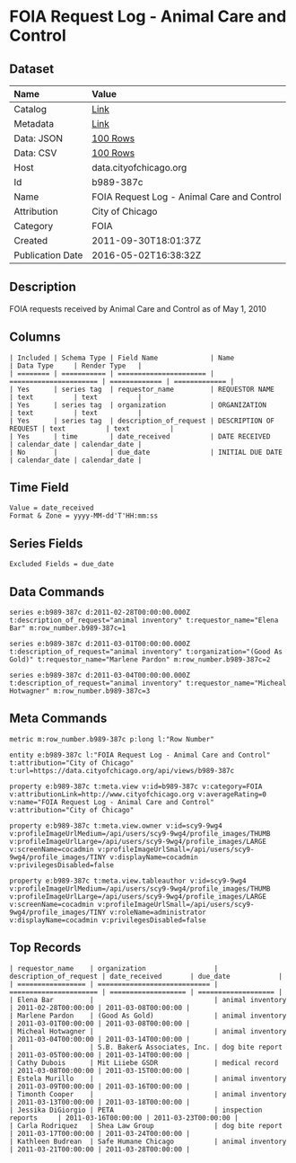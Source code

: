 # FOIA Request Log - Animal Care and Control

## Dataset

| Name | Value |
| :--- | :---- |
| Catalog | [Link](https://catalog.data.gov/dataset/foia-request-log-animal-care-and-control-34f03) |
| Metadata | [Link](https://data.cityofchicago.org/api/views/b989-387c) |
| Data: JSON | [100 Rows](https://data.cityofchicago.org/api/views/b989-387c/rows.json?max_rows=100) |
| Data: CSV | [100 Rows](https://data.cityofchicago.org/api/views/b989-387c/rows.csv?max_rows=100) |
| Host | data.cityofchicago.org |
| Id | b989-387c |
| Name | FOIA Request Log - Animal Care and Control |
| Attribution | City of Chicago |
| Category | FOIA |
| Created | 2011-09-30T18:01:37Z |
| Publication Date | 2016-05-02T16:38:32Z |

## Description

FOIA requests received by Animal Care and Control as of May 1, 2010

## Columns

```ls
| Included | Schema Type | Field Name             | Name                   | Data Type     | Render Type   |
| ======== | =========== | ====================== | ====================== | ============= | ============= |
| Yes      | series tag  | requestor_name         | REQUESTOR NAME         | text          | text          |
| Yes      | series tag  | organization           | ORGANIZATION           | text          | text          |
| Yes      | series tag  | description_of_request | DESCRIPTION OF REQUEST | text          | text          |
| Yes      | time        | date_received          | DATE RECEIVED          | calendar_date | calendar_date |
| No       |             | due_date               | INITIAL DUE DATE       | calendar_date | calendar_date |
```

## Time Field

```ls
Value = date_received
Format & Zone = yyyy-MM-dd'T'HH:mm:ss
```

## Series Fields

```ls
Excluded Fields = due_date
```

## Data Commands

```ls
series e:b989-387c d:2011-02-28T00:00:00.000Z t:description_of_request="animal inventory" t:requestor_name="Elena Bar" m:row_number.b989-387c=1

series e:b989-387c d:2011-03-01T00:00:00.000Z t:description_of_request="animal inventory" t:organization="(Good As Gold)" t:requestor_name="Marlene Pardon" m:row_number.b989-387c=2

series e:b989-387c d:2011-03-04T00:00:00.000Z t:description_of_request="animal inventory" t:requestor_name="Micheal Hotwagner" m:row_number.b989-387c=3
```

## Meta Commands

```ls
metric m:row_number.b989-387c p:long l:"Row Number"

entity e:b989-387c l:"FOIA Request Log - Animal Care and Control" t:attribution="City of Chicago" t:url=https://data.cityofchicago.org/api/views/b989-387c

property e:b989-387c t:meta.view v:id=b989-387c v:category=FOIA v:attributionLink=http://www.cityofchicago.org v:averageRating=0 v:name="FOIA Request Log - Animal Care and Control" v:attribution="City of Chicago"

property e:b989-387c t:meta.view.owner v:id=scy9-9wg4 v:profileImageUrlMedium=/api/users/scy9-9wg4/profile_images/THUMB v:profileImageUrlLarge=/api/users/scy9-9wg4/profile_images/LARGE v:screenName=cocadmin v:profileImageUrlSmall=/api/users/scy9-9wg4/profile_images/TINY v:displayName=cocadmin v:privilegesDisabled=false

property e:b989-387c t:meta.view.tableauthor v:id=scy9-9wg4 v:profileImageUrlMedium=/api/users/scy9-9wg4/profile_images/THUMB v:profileImageUrlLarge=/api/users/scy9-9wg4/profile_images/LARGE v:screenName=cocadmin v:profileImageUrlSmall=/api/users/scy9-9wg4/profile_images/TINY v:roleName=administrator v:displayName=cocadmin v:privilegesDisabled=false
```

## Top Records

```ls
| requestor_name    | organization                 | description_of_request | date_received       | due_date            | 
| ================= | ============================ | ====================== | =================== | =================== | 
| Elena Bar         |                              | animal inventory       | 2011-02-28T00:00:00 | 2011-03-08T00:00:00 | 
| Marlene Pardon    | (Good As Gold)               | animal inventory       | 2011-03-01T00:00:00 | 2011-03-08T00:00:00 | 
| Micheal Hotwagner |                              | animal inventory       | 2011-03-04T00:00:00 | 2011-03-14T00:00:00 | 
|                   | S.B. Baker& Associates, Inc. | dog bite report        | 2011-03-05T00:00:00 | 2011-03-14T00:00:00 | 
| Cathy Dubois      | Mit Liiebe GSDR              | medical record         | 2011-03-08T00:00:00 | 2011-03-15T00:00:00 | 
| Estela Murillo    |                              | animal inventory       | 2011-03-09T00:00:00 | 2011-03-16T00:00:00 | 
| Timonth Cooper    |                              | animal inventory       | 2011-03-13T00:00:00 | 2011-03-18T00:00:00 | 
| Jessika DiGiorgio | PETA                         | inspection reports     | 2011-03-16T00:00:00 | 2011-03-23T00:00:00 | 
| Carla Rodriquez   | Shea Law Group               | dog bite report        | 2011-03-17T00:00:00 | 2011-03-24T00:00:00 | 
| Kathleen Budrean  | Safe Humane Chicago          | animal inventory       | 2011-03-21T00:00:00 | 2011-03-28T00:00:00 | 
```